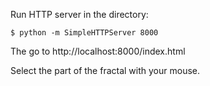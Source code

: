 Run HTTP server in the directory:

    $ python -m SimpleHTTPServer 8000

The go to http://localhost:8000/index.html

Select the part of the fractal with your mouse.